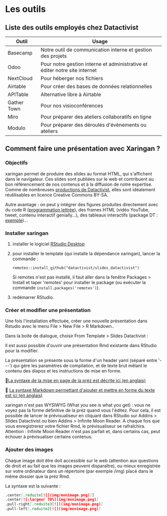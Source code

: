 # Les outils

## Liste des outils employés chez Datactivist

<table class="mytable">
  <thead>
    <tr>
      <th>Outil</th>
      <th>Usage</th>
    </tr>
  </thead>
  <tbody>
    <tr>
      <td>Basecamp</td>
      <td>Notre outil de communication interne et gestion des projets</td>
    </tr>
    <tr>
      <td>Odoo</td>
      <td>Pour notre gestion interne et administrative et éditer notre site internet</td>
    </tr>
    <tr>
      <td>NextCloud</td>
      <td>Pour héberger nos fichiers</td>
    </tr>
    <tr>
      <td>Airtable</td>
      <td>Pour créer des bases de données relationnelles</td>
    </tr>
    <tr>
      <td>APITable</td>
      <td>Alternative libre à Airtable</td>
    </tr>
    <tr>
      <td>Gather Town</td>
      <td>Pour nos visioconférences</td>
    </tr>
    <tr>
      <td>Miro</td>
      <td>Pour préparer des ateliers collaboratifs en ligne</td>
    </tr>
    <tr>
      <td>Modulo</td>
      <td>Pour préparer des déroulés d'évènements ou ateliers</td>
    </tr>
  </tbody>
</table>


## Comment faire une présentation avec Xaringan ?

### Objectifs

xaringan permet de produire des slides au format HTML, qui s'affichent dans le navigateur. Ces slides sont publiées sur le web et contribuent au bon référencement de nos contenus et à la diffusion de notre expertise. Comme de nombreuses [productions de Datactivist](https://datactivist.coop/fr/ressources/), elles sont idéalement réutilisables en licence Creative Commons BY-SA.

Autre avantage : on peut y intégrer des figures produites directement avec du code R ([programmation lettrée](https://fr.wikipedia.org/wiki/Programmation_lettr%C3%A9e)), des frames HTML (vidéo YouTube, tweet, contenu interactif genially…), des tableaux interactifs (package DT : [exemple](https://datactivist.coop/je_docs_donnees/#16))…

### Installer xaringan

1. installer le logiciel [RStudio Desktop](https://posit.co/downloads/)
2. pour installer le template (qui installe la dépendance xaringan), lancer la commande :

   `remotes::install_github("datactivist/slides_datactivist")`

   Si remotes n'est pas installé, il faut aller dans la fenêtre Packages > Install et taper 'remotes' pour installer le package (ou exécuter la commande `install.packages('remotes')`).
3. redémarrer RStudio.

### Créer et modifier une présentation

Une fois l'installation effectuée, créer une nouvelle présentation dans Rstudio avec le menu File > New File > R Markdown..

Dans la boite de dialogue, choisir From Template > Slides Datactivist :

Il est aussi possible d'ouvrir une présentation Rmd existante dans RStudio pour la modifier.

La présentation se présente sous la forme d'un header yaml (séparé entre '---') qui gère les paramètres de compilation, et de texte brut mêlant le contenu des diapos et les instructions de mise en forme.

📘[La syntaxe de la mise en page de la préz est décrite ici (en anglais)](https://bookdown.org/yihui/rmarkdown/xaringan-format.html)

📘 [La syntaxe Markdown permettant d'ajouter et mettre en forme du texte est ici (en anglais)](https://bookdown.org/yihui/rmarkdown/markdown-syntax.html)

xaringan n'est pas WYSIWYG (What you see is what you get) : vous ne voyez pas la forme définitive de la préz quand vous l'éditez. Pour cela, il est possible de lancer le prévisualiseur en cliquant dans RStudio sur Addins > Slides Datactivist ou bien Addins > Infinite Moon Reader. A chaque fois que vous enregistrerez votre fichier Rmd, le prévisualiseur se rafraîchira. Attention : Infinite Moon Reader n'est pas parfait et, dans certains cas, peut échouer à prévisualiser certains contenus.

### Ajouter des images

Chaque image doit être doit accessible sur le web (attention aux questions de droit et au fait que les images peuvent disparaître), ou mieux enregistrée sur votre ordinateur dans un répertoire (par exemple /img) placé dans le même dossier que la préz Rmd.

La syntaxe est la suivante :

```markdown
.center[.reduite[![](img/monimage.png)]]
.center[![:largeur 70%](img/monimage.png)]
.pull-right[.reduite3[![](img/monimage.png)]
.pull-left[.reduite2[![](img/monimage.png)]
